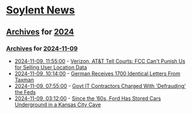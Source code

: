 # [Soylent News](../../../README.md)

## [Archives](../../index.md) for [2024](../index.md)

### [Archives](../../index.md) for [2024-11-09](index.md)

* [2024-11-09, 11:55:00](https://soylentnews.org/article.pl?sid=24/11/09/0542219&from=rss) - [Verizon, AT&T Tell Courts: FCC Can't Punish Us for Selling User Location Data](https://soylentnews.org/article.pl?sid=24/11/09/0542219&from=rss)
* [2024-11-09, 10:14:00](https://soylentnews.org/article.pl?sid=24/11/08/1827212&from=rss) - [German Receives 1700 Identical Letters From Taxman](https://soylentnews.org/article.pl?sid=24/11/08/1827212&from=rss)
* [2024-11-09, 07:55:00](https://soylentnews.org/article.pl?sid=24/11/08/0237239&from=rss) - [Govt IT Contractors Charged With 'Defrauding' the Feds](https://soylentnews.org/article.pl?sid=24/11/08/0237239&from=rss)
* [2024-11-09, 03:12:00](https://soylentnews.org/article.pl?sid=24/11/08/0233221&from=rss) - [Since the ’60s, Ford Has Stored Cars Underground in a Kansas City Cave](https://soylentnews.org/article.pl?sid=24/11/08/0233221&from=rss)
